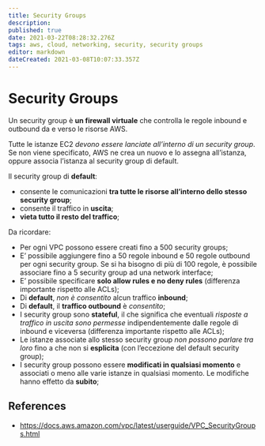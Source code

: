 ```yaml
---
title: Security Groups
description: 
published: true
date: 2021-03-22T08:28:32.276Z
tags: aws, cloud, networking, security, security groups
editor: markdown
dateCreated: 2021-03-08T10:07:33.357Z
---
```


# Security Groups

Un security group è **un firewall virtuale** che controlla le regole inbound e outbound da e verso le risorse AWS. 

Tutte le istanze EC2 _devono essere lanciate all’interno di un security group_. Se non viene specificato, AWS ne crea un nuovo e lo assegna all’istanza, oppure associa l’istanza al security group di default.

Il security group di **default**:
- consente le comunicazioni **tra tutte le risorse all’interno dello stesso security group**;
- consente il traffico in **uscita**;
- **vieta tutto il resto del traffico**;

Da ricordare:

- Per ogni VPC possono essere creati fino a 500 security groups;
- E’ possibile aggiungere fino a 50 regole inbound e 50 regole outbound per ogni security group. Se si ha bisogno di più di 100 regole, è possibile associare fino a 5 security group ad una network interface;
- E’ possibile specificare **solo allow rules e no deny rules** (differenza importante rispetto alle ACLs);
- Di **default**, _non è consentito_ alcun traffico **inbound**;
- Di **default**, il **traffico outbound** è _consentito_;
- I security group sono **stateful**, il che significa che eventuali _risposte a traffico in uscita sono permesse_ indipendentemente dalle regole di inbound e viceversa (differenza importante rispetto alle ACLs);
- Le istanze associate allo stesso security group _non possono parlare tra loro_ fino a che non si **esplicita** (con l’eccezione del default security group);
- I security group possono essere **modificati in qualsiasi momento** e associati o meno alle varie istanze in qualsiasi momento. Le modifiche hanno effetto da **subito**;

## References
- https://docs.aws.amazon.com/vpc/latest/userguide/VPC_SecurityGroups.html